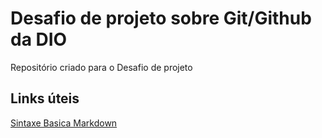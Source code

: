 # Desafio de projeto sobre Git/Github da DIO
Repositório criado para o Desafio de projeto 

## Links úteis 
[Sintaxe Basica Markdown](https://www.markdownguide.org/basic-syntax)
